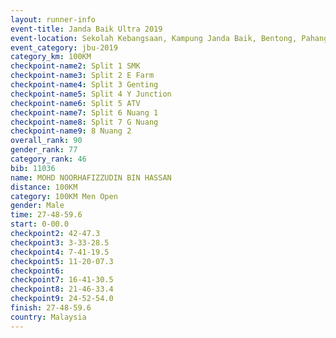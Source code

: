 ```yaml
---
layout: runner-info 
event-title: Janda Baik Ultra 2019
event-location: Sekolah Kebangsaan, Kampung Janda Baik, Bentong, Pahang, Malaysia
event_category: jbu-2019 
category_km: 100KM 
checkpoint-name2: Split 1 SMK 
checkpoint-name3: Split 2 E Farm 
checkpoint-name4: Split 3 Genting 
checkpoint-name5: Split 4 Y Junction 
checkpoint-name6: Split 5 ATV 
checkpoint-name7: Split 6 Nuang 1 
checkpoint-name8: Split 7 G Nuang 
checkpoint-name9: 8 Nuang 2 
overall_rank: 90
gender_rank: 77
category_rank: 46
bib: 11036
name: MOHD NOORHAFIZZUDIN BIN HASSAN
distance: 100KM
category: 100KM Men Open
gender: Male
time: 27-48-59.6
start: 0-00.0
checkpoint2: 42-47.3
checkpoint3: 3-33-28.5
checkpoint4: 7-41-19.5
checkpoint5: 11-20-07.3
checkpoint6: 
checkpoint7: 16-41-30.5
checkpoint8: 21-46-33.4
checkpoint9: 24-52-54.0
finish: 27-48-59.6
country: Malaysia
---
```

